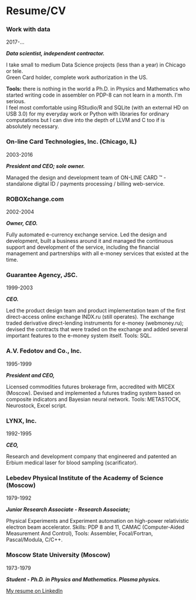 # Resume/CV

### Work with data
2017-...

__*Data scientist, independent contractor.*__

I take small to medium Data Science projects (less than a year) in Chicago or tele.<br>
Green Card holder, complete work authorization in the US.

__Tools:__ there is nothing in the world a Ph.D. in Physics and Mathematics who started writing code in assembler on PDP-8 can not learn in a month. I'm serious.<br>
I feel most comfortable using RStudio/R and SQLite (with an external HD on USB 3.0) for my everyday work or Python with libraries for ordinary computations but I can dive into the depth of LLVM and C too if is absolutely necessary.

### On-line Card Technologies, Inc. (Chicago, IL)
2003-2016

__*President and CEO; sole owner.*__

Managed the design and development team of ON-LINE CARD ™ - standalone digital ID / payments processing / billing web-service.

### ROBOXchange.com
2002-2004

__*Owner, CEO.*__

Fully automated e-currency exchange service.
Led the design and development, built a business around it and managed the continuous support and development of the service, including the financial management and partnerships with all e-money services that existed at the time.

### Guarantee Agency, JSC.
1999-2003

__*CEO.*__

Led the product design team and product implementation team of the first direct-access online exchange INDX.ru (still operates). The exchange traded derivative direct-lending instruments for e-money (webmoney.ru); 
devised the contracts that were traded on the exchange and added several important features to the e-money system itself.
Tools: SQL.

### A.V. Fedotov and Co., Inc.
1995-1999

__*President and CEO,*__

Licensed commodities futures brokerage firm, accredited with MICEX (Moscow).
Devised and implemented a futures trading system based on composite indicators and Bayesian neural network.
Tools: METASTOCK, Neurostock, Excel script.

### LYNX, Inc.
1992-1995

__*CEO,*__

Research and development company that engineered and patented an Erbium medical laser for blood sampling (scarificator).

### Lebedev Physical Institute of the Academy of Science (Moscow)
1979-1992

__*Junior Research Associate - Research Associate;*__

Physical Experiments and Experiment automation on high-power relativistic electron beam accelerator.
Skills: PDP 8 and 11, CAMAC (Computer-Aided Measurement And Control), 
Tools: Assembler, Focal/Fortran, Pascal/Modula, C/C++.

### Moscow State University (Moscow)
1973-1979

__*Student - Ph.D. in Physics and Mathematics. Plasma physics.*__

[My resume on LinkedIn](https://www.linkedin.com/in/alexfedotov/)
